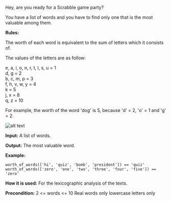 Hey, are you ready for a Scrabble game party?

You have a list of words and you have to find only one that is the most valuable among them.

<b>Rules:</b>

The worth of each word is equivalent to the sum of letters which it consists of.

The values of the letters are as follow:

e, a, i, o, n, r, t, l, s, u = 1</br>
d, g = 2</br>
b, c, m, p = 3</br>
f, h, v, w, y = 4</br>
k = 5</br>
j, x = 8</br>
q, z = 10

For example, the worth of the word 'dog' is 5, because 'd' = 2, 'o' = 1 and 'g' = 2.

![alt text](https://py-static.checkio.org/media/task/media/22eb44f2e71e4da08538c234964641c9/words.png)

<b>Input:</b> A list of words.

<b>Output:</b> The most valuable word.

<b>Example:</b>
```
worth_of_words(['hi', 'quiz', 'bomb', 'president']) == 'quiz'
worth_of_words(['zero', 'one', 'two', 'three', 'four', 'five']) == 'zero'
```
<b>How it is used:</b> For the lexicographic analysis of the texts.

<b>Precondition:</b>
2 <= words <= 10
Real words only
lowercase letters only